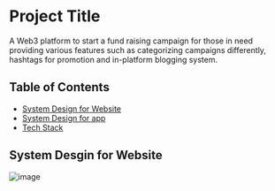 # Project Title
A Web3 platform to start a fund raising campaign for those in need providing various features such as categorizing campaigns
differently, hashtags for promotion and in-platform blogging system.


## Table of Contents

- [System Design for Website](#systemdesignweb)
- [System Design for app](#systemdesignapp)
- [Tech Stack](#techstack)


## System Desgin for Website

![image](https://github.com/user-attachments/assets/c8bc762d-7333-4128-b522-e4352c5a4c66)
